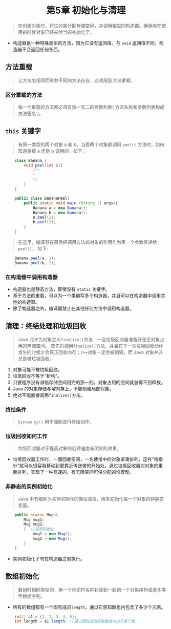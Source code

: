 # <center> 第5章 初始化与清理 </center>
> 在创建对象时，将位对象分配存储空间，并调用相应的构造器。确保你在使用的时候对象已经被恰当的初始化了。
- 构造器是一种特殊类型的方法，因为它没有返回值。与 `void` 返回值不同，构造器不会返回任何东西。
## 方法重载
>让方法名相同而形参不同的方法存在，必须用到*方法重载*。
### 区分重载的方法
> 每一个重载的方法都必须有独一无二的参数列表( 方法名称和参数列表构成方法签名 )。
## `this` 关键字
>有同一类型的两个对象 a 和 b，当着两个对象都调用 `peel()` 方法时，如何知道是被 a 还是 b 调用的，如下：

```java
    class Banana {
        void peel(int i){
            /**
            *
            */
        }
    }

    public class BananaPeel{
        public static void main (String [] args){
            Banana a = new Banana();
            Banana b = new Banana();
            a.peel(1);
            b.peel(2);
        }
    }

```
> 在这里，编译器在幕后把调用方法的对象的引用作为第一个参数传递给`peel()`， 如下:
```java
    Banana.peel(a, 1);
    Banana.peel(b, 2);
```
### 在构造器中调用构造器
- 构造器也是静态方法，即使没有 `static` 关键字。
- 基于方法的重载，可以为一个类编写多个构造器，并且可以在构造器中调用其他的构造器。
- 除了构造器之外，编译器禁止在其他任何方法中调用构造器。

## 清理：终结处理和垃圾回收
> Java  允许为对象定义`finalize()`方法：一旦垃圾回收器准备好是否对象占用的存储空间。 首先将调用`finalize()`方法，并且在下一次垃圾回收动作发生的时候才会真正回收内存；`C++`对象一定会被销毁，而 Java 对象并非总是被垃圾回收。
1. 对象可能不被垃圾回收。
2. 垃圾回收不等于“析构”。
3. 只要程序没有濒临存储空间用完的那一刻，对象占用的空间就总得不到释放。
4. Java 的对象存储与*堆*内存上，不能创建局部对象。
5. 绝对不能直接调用`finalize()`方法。
### 终结条件
> `System.gc()` 用于强制进行终结动作。

### 垃圾回收如何工作
> 垃圾回收器对于提高对象的创建速度有明显的效果。
- 垃圾回收器工作时，一面回收空间，一名使堆中的对象紧凑排列，这样“堆指针”就可以很容易移动到更靠近传送带的开始处。通过垃圾回收器对对象的重新排列，实现了一种高速的、有无限空间可供分配的堆模型。

### 非静态的实例初始化
> Java 中有被称为*实例初始化*的类似语法，用来初始化每一个对象的非静态变量。
```java
    public static Mugs{
        Mug mug1;
        Mug mug2;
        {  //实例初始化
            mug1 = new Mug();
            mug2 = new Mug();
        }
    }

```
- 实例初始化子句在构造器之前执行。

## 数组初始化
> 数组时相同类型的、用一个标识符名称封装到一起的一个对象序列或基本类型数据序列。
- 所有的数组都有一个固有成员`length`，通过它获知数组内包含了多少个元素。
```java
    int[] a1 = {1, 2, 3, 4, 5};
    int length = a1.length; //通过固有成员获取数组内的元素个数
```